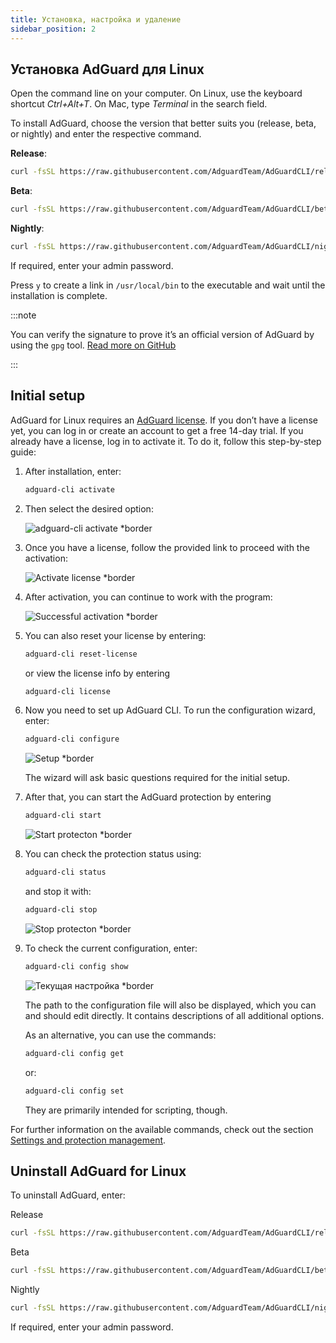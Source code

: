 ```yaml
---
title: Установка, настройка и удаление
sidebar_position: 2
---
```


## Установка AdGuard для Linux

Open the command line on your computer. On Linux, use the keyboard shortcut _Ctrl+Alt+T_. On Mac, type _Terminal_ in the search field.

To install AdGuard, choose the version that better suits you (release, beta, or nightly) and enter the respective command.

**Release**:

```sh
curl -fsSL https://raw.githubusercontent.com/AdguardTeam/AdGuardCLI/release/install.sh | sh -s -- -v
```

**Beta**:

```sh
curl -fsSL https://raw.githubusercontent.com/AdguardTeam/AdGuardCLI/beta/install.sh | sh -s -- -v
```

**Nightly**:

```sh
curl -fsSL https://raw.githubusercontent.com/AdguardTeam/AdGuardCLI/nightly/install.sh | sh -s -- -v
```

If required, enter your admin password.

Press `y` to create a link in `/usr/local/bin` to the executable and wait until the installation is complete.

:::note

You can verify the signature to prove it’s an official version of AdGuard by using the `gpg` tool. [Read more on GitHub](https://github.com/AdguardTeam/AdGuardCLI?tab=readme-ov-file#verify-releases)

:::

## Initial setup

AdGuard for Linux requires an [AdGuard license](https://adguard.com/license.html). If you don’t have a license yet, you can log in or create an account to get a free 14-day trial. If you already have a license, log in to activate it. To do it, follow this step-by-step guide:

1. After installation, enter:

    ```sh
    adguard-cli activate
    ```

2. Then select the desired option:

    ![adguard-cli activate \*border](https://cdn.adtidy.org/content/Kb/ad_blocker/linux/activation1.png)

3. Once you have a license, follow the provided link to proceed with the activation:

    ![Activate license \*border](https://cdn.adtidy.org/content/Kb/ad_blocker/linux/activation2.png)

4. After activation, you can continue to work with the program:

    ![Successful activation \*border](https://cdn.adtidy.org/content/Kb/ad_blocker/linux/activation3.png)

5. You can also reset your license by entering:

    ```sh
    adguard-cli reset-license
    ```

    or  view the license info by entering

    ```sh
    adguard-cli license
    ```

6. Now you need to set up AdGuard CLI. To run the configuration wizard, enter:

    ```sh
    adguard-cli configure
    ```

    ![Setup \*border](https://cdn.adtidy.org/content/Kb/ad_blocker/linux/activation4.png)

    The wizard will ask basic questions required for the initial setup.

7. After that, you can start the AdGuard protection by entering

    ```sh
    adguard-cli start
    ```

    ![Start protecton \*border](https://cdn.adtidy.org/content/Kb/ad_blocker/linux/activation5.png)

8. You can check the protection status using:

    ```sh
    adguard-cli status
    ```

    and stop it with:

    ```sh
    adguard-cli stop
    ```

    ![Stop protecton \*border](https://cdn.adtidy.org/content/Kb/ad_blocker/linux/activation6.png)

9. To check the current configuration, enter:

    ```sh
    adguard-cli config show
    ```

    ![Текущая настройка \*border](https://cdn.adtidy.org/content/Kb/ad_blocker/linux/activation7.png)

    The path to the configuration file will also be displayed, which you can and should edit directly. It contains descriptions of all additional options.

    As an alternative, you can use the commands:

    ```sh
    adguard-cli config get
    ```

    or:

    ```sh
    adguard-cli config set
    ```

    They are primarily intended for scripting, though.

For further information on the available commands, check out the section [Settings and protection management](https://adguard.com/kb/adguard-for-linux/settings/).

## Uninstall AdGuard for Linux

To uninstall AdGuard, enter:

Release

```sh
curl -fsSL https://raw.githubusercontent.com/AdguardTeam/AdGuardCLI/release/install.sh | sh -s -- -v -u
```

Beta

```sh
curl -fsSL https://raw.githubusercontent.com/AdguardTeam/AdGuardCLI/beta/install.sh | sh -s -- -v -u
```

Nightly

```sh
curl -fsSL https://raw.githubusercontent.com/AdguardTeam/AdGuardCLI/nightly/install.sh | sh -s -- -v -u
```

If required, enter your admin password.
